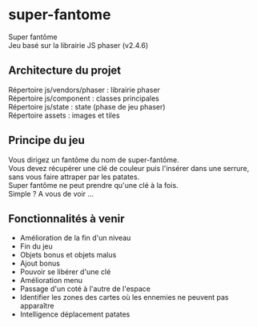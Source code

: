 # super-fantome
Super fantôme  
Jeu basé sur la librairie JS phaser (v2.4.6)

## Architecture du projet
Répertoire js/vendors/phaser : librairie phaser  
Répertoire js/component : classes principales  
Répertoire js/state : state (phase de jeu phaser)  
Répertoire assets : images et tiles

## Principe du jeu
Vous dirigez un fantôme du nom de super-fantôme.  
Vous devez récupérer une clé de couleur puis l'insérer dans une serrure, sans vous faire attraper par les patates.  
Super fantôme ne peut prendre qu'une clé à la fois.  
Simple ? A vous de voir ...

## Fonctionnalités à venir
- Amélioration de la fin d'un niveau
- Fin du jeu
- Objets bonus et objets malus
- Ajout bonus
- Pouvoir se libérer d'une clé
- Amélioration menu
- Passage d'un coté à l'autre de l'espace
- Identifier les zones des cartes où les ennemies ne peuvent pas apparaître
- Intelligence déplacement patates